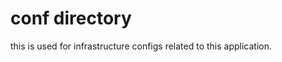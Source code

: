 conf directory
==============

this is used for infrastructure configs related to this application. 

